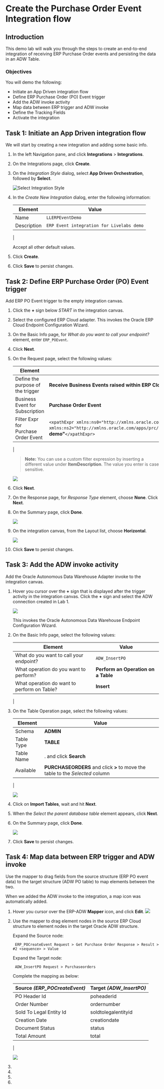 # Create the Purchase Order Event Integration flow

## Introduction
This demo lab will walk you through the steps to create an end-to-end integration of receiving ERP Purchase Order events and persisting the data in an ADW Table.

### Objectives
You will demo the following:
- Initiate an App Driven integration flow
- Define ERP Purchase Order (PO) Event trigger
- Add the ADW invoke activity
- Map data between ERP trigger and ADW invoke
- Define the Tracking Fields
- Activate the integration


## Task 1: Initiate an App Driven integration flow
We will start by creating a new integration and adding some basic info.

1. In the left Navigation pane, and click **Integrations** > **Integrations**.
2. On the Integrations page, click **Create**. 
3. On the *Integration Style* dialog, select **App Driven Orchestration**, followed by **Select**. 

    ![Select Integration Style](images/create-app-integration01.png)

4. In the *Create New Integration* dialog, enter the following information:

    | **Element**        | **Value**          |       
    | --- | ----------- |
    | Name         | `LLERPEventDemo`       |
    | Description  | `ERP Event integration for Livelabs demo` |
    |

    Accept all other default values. 

5. Click **Create**. 

6. Click **Save** to persist changes. 


## Task 2: Define ERP Purchase Order (PO) Event trigger
Add ERP PO Event trigger to the empty integration canvas.

1. Click the **+** sign below *START* in the integration canvas.

2. Select the configured ERP Cloud adapter. This invokes the Oracle ERP Cloud Endpoint Configuration Wizard.

3. On the Basic Info page, for *What do you want to call your endpoint?* element, enter `ERP_POEvent`. 

4. Click **Next**.

5. On the Request page, select the following values:

    | **Element**        | **Value**          |       
    | --- | ----------- |
    | Define the purpose of the trigger         | **Receive Business Events raised within ERP Cloud**       |
    | Business Event for Subscription  | **Purchase Order Event** |
    | Filter Expr for Purchase Order Event | `<xpathExpr xmlns:ns0="http://xmlns.oracle.com/apps/prc/po/editDocument/purchaseOrderServiceV2/" xmlns:ns2="http://xmlns.oracle.com/apps/prc/po/editDocument/purchaseOrderServiceV2/types/">$eventPayload/ns2:result/ns0:Value/ns0:PurchaseOrderLine/ns0:ItemDescription=`**"LL demo"**`</xpathExpr>` |
    |

    > **Note:** You can use a custom filter expression by inserting a different value under **ItemDescription**. The value you enter is case sensitive. 

    ![](images/create-app-integration02.png)

6. Click **Next**.

7. On the Response page, for *Response Type* element, choose **None**. Click **Next**.

8. On the Summary page, click **Done**.

    ![](images/create-app-integration03.png)

9. On the integration canvas, from the Layout list, choose **Horizontal**. 

    ![](images/create-app-integration04.png)


10. Click **Save** to persist changes. 
 

## Task 3: Add the ADW invoke activity
Add the Oracle Autonomous Data Warehouse Adapter invoke to the integration canvas.

1. Hover you cursor over the **+** sign that is displayed after the trigger activity in the integration canvas. Click the **+** sign and select the ADW connection created in Lab 1. 

    ![](images/create-app-integration05.png)

    This invokes the Oracle Autonomous Data Warehouse Endpoint Configuration Wizard.

2. On the Basic Info page, select the following values:

    | **Element**        | **Value**          |       
    | --- | ----------- |
    | What do you want to call your endpoint? | `ADW_InsertPO`       | 
    | What operation do you want to perform? | **Perform an Operation on a Table** |
    | What operation do want to perform on Table? | **Insert** |
    |

3. On the Table Operation page, select the following values:

    | **Element**        | **Value**          |       
    | --- | ----------- |
    | Schema | **ADMIN**  |
    | Table Type | **TABLE** |
    | Table Name | <keep blank>. and click **Search** |
    | Available | **PURCHASEORDERS** and click **>** to move the table to the *Selected* column |
    |

    ![](images/create-app-integration06.png)

4. Click on **Import Tables**, wait and hit **Next**.

5. When the *Select the parent database table* element appears, click **Next**.

6. On the Summary page, click **Done**.

    ![](images/create-app-integration07.png)

7. Click **Save** to persist changes. 


## Task 4: Map data between ERP trigger and ADW invoke
Use the mapper to drag fields from the source structure (ERP PO event data)  to the target structure (ADW PO table) to map elements between the two.

When we added the ADW invoke to the integration, a map icon was automatically added. 

1. Hover you cursor over the ERP-ADW **Mapper** icon, and click **Edit**.
    ![](images/create-app-integration08.png)

2. Use the mapper to drag element nodes in the source ERP Cloud structure to element nodes in the target Oracle ADW structure.

    Expand the Source node:

        ERP_POCreateEvent Request > Get Purchase Order Response > Result > #2 <sequence> > Value

    Expand the Target node:

        ADW_InsertPO Request > Purchaseorders

    Complete the mapping as below:    

    | **Source** *(ERP_POCreateEvent)*        | **Target** *(ADW_InsertPO)* |
    | --- | ----------- |
    | PO Header Id | poheaderid |
    | Order Number | ordernumber |
    | Sold To Legal Entity Id | soldtolegalentityid |
    | Creation Date | creationdate |
    | Document Status | status |
    | Total Amount | total |
    |

    ![](images/create-app-integration09.png)


3.

4.

5.

6.



